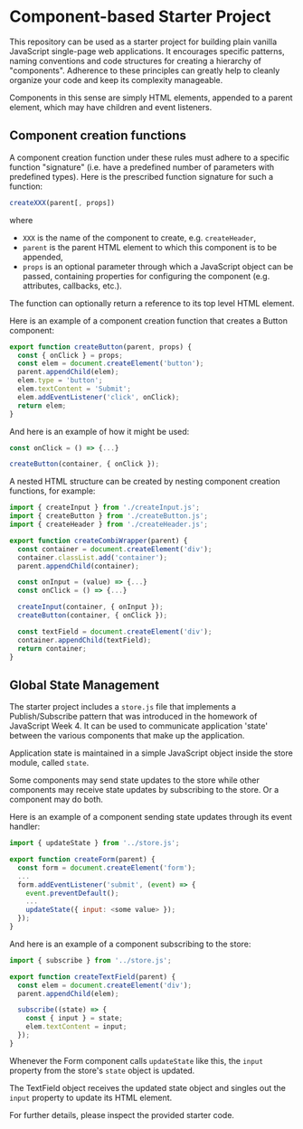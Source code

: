 # Component-based Starter Project

This repository can be used as a starter project for building plain vanilla JavaScript single-page web applications. It encourages specific patterns, naming conventions and code structures for creating a hierarchy of "components". Adherence to these principles can greatly help to cleanly organize your code and keep its complexity manageable.

Components in this sense are simply HTML elements, appended to a parent element, which may have children and event listeners.

## Component creation functions

A component creation function under these rules must adhere to a specific function "signature" (i.e. have a predefined number of parameters with predefined types). Here is the prescribed function signature for such a function:

```js
createXXX(parent[, props])
```

where

- `XXX` is the name of the component to create, e.g. `createHeader`,
- `parent` is the parent HTML element to which this component is to be appended,
- `props` is an optional parameter through which a JavaScript object can be passed,
  containing properties for configuring the component (e.g. attributes, callbacks,
  etc.).

The function can optionally return a reference to its top level HTML element.

Here is an example of a component creation function that creates a Button component:

```js
export function createButton(parent, props) {
  const { onClick } = props;
  const elem = document.createElement('button');
  parent.appendChild(elem);
  elem.type = 'button';
  elem.textContent = 'Submit';
  elem.addEventListener('click', onClick);
  return elem;
}
```

And here is an example of how it might be used:

```js
const onClick = () => {...}

createButton(container, { onClick });
```

A nested HTML structure can be created by nesting component creation functions,
for example:

```js
import { createInput } from './createInput.js';
import { createButton } from './createButton.js';
import { createHeader } from './createHeader.js';

export function createCombiWrapper(parent) {
  const container = document.createElement('div');
  container.classList.add('container');
  parent.appendChild(container);

  const onInput = (value) => {...}
  const onClick = () => {...}

  createInput(container, { onInput });
  createButton(container, { onClick });

  const textField = document.createElement('div');
  container.appendChild(textField);
  return container;
}
```

## Global State Management

The starter project includes a `store.js` file that implements a Publish/Subscribe pattern that was introduced in the homework of JavaScript Week 4. It can be used to communicate application 'state' between the various components that make up the application.

Application state is maintained in a simple JavaScript object inside the store module, called `state`.

Some components may send state updates to the store while other components may receive state updates by subscribing to the store. Or a component may do both.

Here is an example of a component sending state updates through its event handler:

```js
import { updateState } from '../store.js';

export function createForm(parent) {
  const form = document.createElement('form');
  ...
  form.addEventListener('submit', (event) => {
    event.preventDefault();
    ...
    updateState({ input: <some value> });
  });
}
```

And here is an example of a component subscribing to the store:

```js
import { subscribe } from '../store.js';

export function createTextField(parent) {
  const elem = document.createElement('div');
  parent.appendChild(elem);

  subscribe((state) => {
    const { input } = state;
    elem.textContent = input;
  });
}
```

Whenever the Form component calls `updateState` like this, the `input` property from the store's `state` object is updated.

The TextField object receives the updated state object and singles out the `input` property to update its HTML element.

For further details, please inspect the provided starter code.
